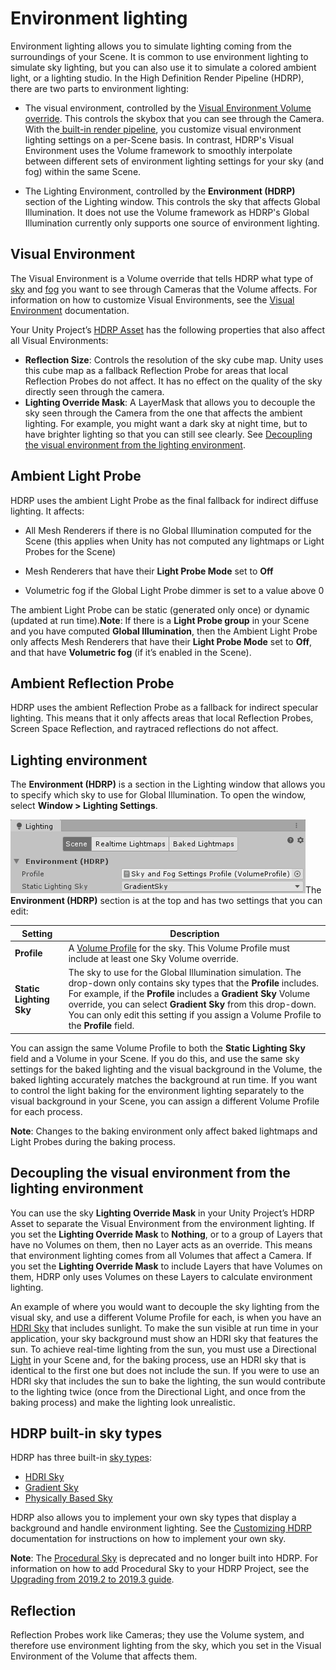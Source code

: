 # Environment lighting

Environment lighting allows you to simulate lighting coming from the surroundings of your Scene. It is common to use environment lighting to simulate sky lighting, but you can also use it to simulate a colored ambient light, or a lighting studio.
In the High Definition Render Pipeline (HDRP), there are two parts to environment lighting:

* The visual environment, controlled by the [Visual Environment Volume override](Override-Visual-Environment.html). This controls the skybox that you can see through the Camera. With the[ built-in render pipeline](https://docs.unity3d.com/Manual/SL-RenderPipeline.html), you customize visual environment lighting settings on a per-Scene basis. In contrast, HDRP's Visual Environment uses the Volume framework to smoothly interpolate between different sets of environment lighting settings for your sky (and fog) within the same Scene.

* The Lighting Environment, controlled by the **Environment (HDRP)** section of the Lighting window. This controls the sky that affects Global Illumination. It does not use the Volume framework as HDRP's Global Illumination currently only supports one source of environment lighting.

## Visual Environment
The Visual Environment is a Volume override that tells HDRP what type of [sky](HDRP-Features.html#SkyOverview) and [fog](HDRP-Features.html#FogOverview) you want to see through Cameras that the Volume affects. For information on how to customize Visual Environments, see the [Visual Environment](Override-Visual-Environment.html) documentation.

Your Unity Project’s [HDRP Asset](HDRP-Asset.html) has the following properties that also affect all Visual Environments:

* **Reflection Size**: Controls the resolution of the sky cube map. Unity uses this cube map as a fallback Reflection Probe for areas that local Reflection Probes do not affect. It has no effect on the quality of the sky directly seen through the camera.
* **Lighting Override Mask**: A LayerMask that allows you to decouple the sky seen through the Camera from the one that affects the ambient lighting. For example, you might want a dark sky at night time, but to have brighter lighting so that you can still see clearly. See [Decoupling the visual environment from the lighting environment](#DecoupleVisualEnvironment).

<a name="LightingEnvironment"></a>

## Ambient Light Probe

HDRP uses the ambient Light Probe as the final fallback for indirect diffuse lighting. It affects:

* All Mesh Renderers if there is no Global Illumination computed for the Scene (this applies when Unity has not computed any lightmaps or Light Probes for the Scene)
* Mesh Renderers that have their **Light Probe Mode** set to **Off**

* Volumetric fog if the Global Light Probe dimmer is set to a value above 0

The ambient Light Probe can be static (generated only once) or dynamic (updated at run time).**Note**: If there is a **Light Probe group** in your Scene and you have computed **Global Illumination**, then the Ambient Light Probe only affects Mesh Renderers that have their **Light Probe Mode** set to **Off**, and that have **Volumetric fog** (if it’s enabled in the Scene).

## Ambient Reflection Probe

HDRP uses the ambient Reflection Probe as a fallback for indirect specular lighting. This means that it only affects areas that local Reflection Probes, Screen Space Reflection, and raytraced reflections do not affect.

## Lighting environment

The **Environment (HDRP)** is a section in the Lighting window that allows you to specify which sky to use for Global Illumination. To open the window, select **Window > Lighting Settings**.

![](Images/EnvironmentLighting1.png)The **Environment (HDRP)** section is at the top and has two settings that you can edit:

| **Setting**             | **Description**                                              |
| ----------------------- | ------------------------------------------------------------ |
| **Profile**             | A [Volume Profile](Volume-Profile.html) for the sky. This Volume Profile must include at least one Sky Volume override. |
| **Static Lighting Sky** | The sky to use for the Global Illumination simulation. The drop-down only contains sky types that the **Profile** includes. For example, if the **Profile** includes a **Gradient Sky** Volume override, you can select **Gradient Sky** from this drop-down.<br/>You can only edit this setting if you assign a Volume Profile to the **Profile** field. |

You can assign the same Volume Profile to both the **Static Lighting Sky** field and a Volume in your Scene. If you do this, and use the same sky settings for the baked lighting and the visual background in the Volume, the baked lighting accurately matches the background at run time. If you want to control the light baking for the environment lighting separately to the visual background in your Scene, you can assign a different Volume Profile for each process.

**Note**: Changes to the baking environment only affect baked lightmaps and Light Probes during the baking process.

<a name="DecoupleVisualEnvironment"></a>

## Decoupling the visual environment from the lighting environment

You can use the sky **Lighting Override Mask** in your Unity Project’s HDRP Asset to separate the Visual Environment from the environment lighting. If you set the **Lighting Override Mask** to **Nothing**, or to a group of Layers that have no Volumes on them, then no Layer acts as an override. This means that environment lighting comes from all Volumes that affect a Camera. If you set the **Lighting Override Mask** to include Layers that have Volumes on them, HDRP only uses Volumes on these Layers to calculate environment lighting.

An example of where you would want to decouple the sky lighting from the visual sky, and use a different Volume Profile for each, is when you have an [HDRI Sky](Override-HDRI-Sky.html) that includes sunlight. To make the sun visible at run time in your application, your sky background must show an HDRI sky that features the sun. To achieve real-time lighting from the sun, you must use a Directional [Light](Light-Component.html) in your Scene and, for the baking process, use an HDRI sky that is identical to the first one but does not include the sun. If you were to use an HDRI sky that includes the sun to bake the lighting, the sun would contribute to the lighting twice (once from the Directional Light, and once from the baking process) and make the lighting look unrealistic.

## HDRP built-in sky types

HDRP has three built-in [sky types](HDRP-Features.html#SkyOverview):

* [HDRI Sky](Override-HDRI-Sky.html)
* [Gradient Sky](Override-Gradient-Sky.html)
* [Physically Based Sky](Override-Physically-Based-Sky.html)

HDRP also allows you to implement your own sky types that display a background and handle environment lighting. See the [Customizing HDRP](Creating-a-Custom-Sky.html) documentation for instructions on how to implement your own sky.

**Note**: The [Procedural Sky](Override-Procedural-Sky.html) is deprecated and no longer built into HDRP. For information on how to add Procedural Sky to your HDRP Project, see the [Upgrading from 2019.2 to 2019.3 guide](Upgrading-From-2019.2-to-2019.3.html#ProceduralSky).

## Reflection

Reflection Probes work like Cameras; they use the Volume system, and therefore use environment lighting from the sky, which you set in the Visual Environment of the Volume that affects them.